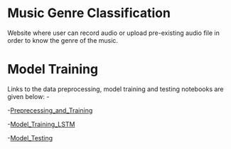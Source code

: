 # Music Genre Classification
Website where user can record audio or upload pre-existing audio file in order to know the genre of the music.



# Model Training 
Links to the data preprocessing, model training and testing notebooks are given below: -

-[Preprecessing_and_Training](https://drive.google.com/file/d/1yfvQGIsPXD_NqUSe9l5vKCnaR7dT_Qli/view?usp=sharing)

-[Model_Training_LSTM](https://drive.google.com/file/d/1DmWMXBUgcYeGk11KBBjxzSgpreezN-3M/view?usp=sharing)

-[Model_Testing](https://drive.google.com/file/d/13c5SnXzGSCR9nfbQhSHUqwKcHSJ5lFby/view?usp=sharing)
